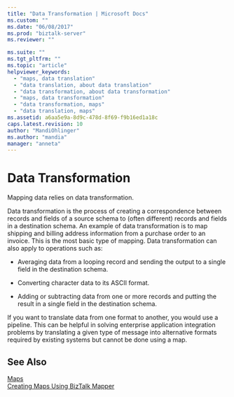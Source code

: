 ```yaml
---
title: "Data Transformation | Microsoft Docs"
ms.custom: ""
ms.date: "06/08/2017"
ms.prod: "biztalk-server"
ms.reviewer: ""

ms.suite: ""
ms.tgt_pltfrm: ""
ms.topic: "article"
helpviewer_keywords: 
  - "maps, data translation"
  - "data translation, about data translation"
  - "data transformation, about data transformation"
  - "maps, data transformation"
  - "data transformation, maps"
  - "data translation, maps"
ms.assetid: a6aa5e9a-8d9c-478d-8f69-f9b16ed1a18c
caps.latest.revision: 10
author: "MandiOhlinger"
ms.author: "mandia"
manager: "anneta"
---
```

# Data Transformation
Mapping data relies on data transformation.  
  
 Data transformation is the process of creating a correspondence between records and fields of a source schema to (often different) records and fields in a destination schema. An example of data transformation is to map shipping and billing address information from a purchase order to an invoice. This is the most basic type of mapping. Data transformation can also apply to operations such as:  
  
-   Averaging data from a looping record and sending the output to a single field in the destination schema.  
  
-   Converting character data to its ASCII format.  
  
-   Adding or subtracting data from one or more records and putting the result in a single field in the destination schema.  
  
 If you want to translate data from one format to another, you would use a pipeline. This can be helpful in solving enterprise application integration problems by translating a given type of message into alternative formats required by existing systems but cannot be done using a map.  
  
## See Also  
 [Maps](../core/maps.md)   
 [Creating Maps Using BizTalk Mapper](../core/creating-maps-using-biztalk-mapper.md)